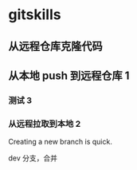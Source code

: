 # gitskills

## 从远程仓库克隆代码

## 从本地 push 到远程仓库 1

### 测试 3

### 从远程拉取到本地 2

Creating a new branch is quick.

dev 分支，合并
